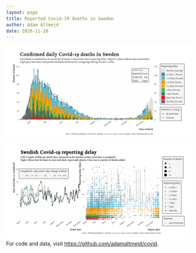 ```yaml
---
layout: page
title: Reported Covid-19 deaths in Sweden
author: Adam Altmejd
date: 2020-11-20
---
```


![Graph of Swedish Covid-19 deaths with reporting delay.](deaths_lag_sweden_2020-11-20.png "Swedish Covid-19 deaths.")
![Graph of Swedish Covid-19 reporting delay in daily deaths.](lag_trend_sweden_2020-11-20.png "Trend in Swedish Covid-19 mortality reporting delay.")
For code and data, visit <https://github.com/adamaltmejd/covid>.
